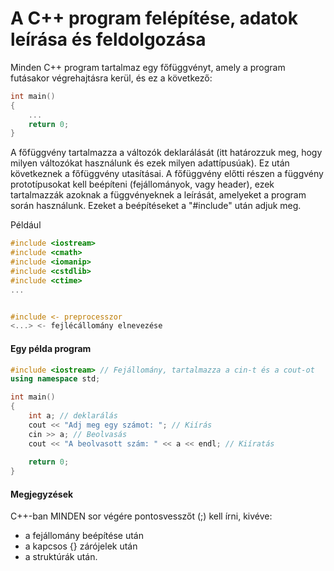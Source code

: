 # A C++ program felépítése, adatok leírása és feldolgozása

Minden C++ program tartalmaz egy főfüggvényt, amely a program futásakor végrehajtásra kerül, és ez a következő:

```cpp
int main()
{
    ...
    return 0;
}
```

A főfüggvény tartalmazza a változók deklarálását \(itt határozzuk meg, hogy milyen változókat használunk és ezek milyen adattípusúak\). Ez után következnek a főfüggvény utasításai. A főfüggvény előtti részen a függvény prototípusokat kell beépíteni \(fejállományok, vagy header\), ezek tartalmazzák azoknak a függvényeknek a leírását, amelyeket a program során használunk. Ezeket a beépítéseket a "\#include" után adjuk meg. 

Például

```cpp
#include <iostream>
#include <cmath>
#include <iomanip>
#include <cstdlib>
#include <ctime>
...


#include <- preprocesszor
<...> <- fejlécállomány elnevezése
```

#### Egy példa program



```cpp
#include <iostream> // Fejállomány, tartalmazza a cin-t és a cout-ot
using namespace std;

int main()
{
    int a; // deklarálás
    cout << "Adj meg egy számot: "; // Kiírás
    cin >> a; // Beolvasás
    cout << "A beolvasott szám: " << a << endl; // Kiíratás
    
    return 0;
}
```

#### Megjegyzések

C++-ban MINDEN sor végére pontosvesszőt \(;\) kell írni, kivéve:

* a fejállomány beépítése után
* a kapcsos {} zárójelek után
* a struktúrák után.

